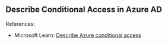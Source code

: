 ## Describe Conditional Access in Azure AD

References:

* Microsoft Learn: [Describe Azure conditional access](https://learn.microsoft.com/en-us/training/modules/describe-azure-identity-access-security/5-conditional-access)
